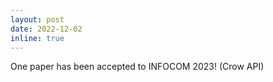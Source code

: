 ```yaml
---
layout: post
date: 2022-12-02
inline: true
---
```


One paper has been accepted to INFOCOM 2023! (Crow API)
